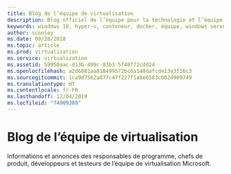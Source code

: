 ```yaml
---
title: Blog de l’équipe de virtualisation
description: Blog officiel de l’équipe pour la technologie et l’équipe de virtualisation Microsoft.
keywords: windows 10, hyper-v, conteneur, docker, équipe, windows server, azure, virtualisation, blog
author: scooley
ms.date: 09/28/2018
ms.topic: article
ms.prod: virtualization
ms.service: virtualization
ms.assetid: 59950aac-d13b-499c-83b3-5f48f72cdd24
ms.openlocfilehash: a2d6081aa818499572bc6a148dafcde13e3f16c3
ms.sourcegitcommit: 1ca9d7562a877c47f227f1a8e6583cb024909749
ms.translationtype: HT
ms.contentlocale: fr-FR
ms.lasthandoff: 12/04/2019
ms.locfileid: "74909389"
---
```

# <a name="virtualization-team-blog"></a>Blog de l’équipe de virtualisation

Informations et annonces des responsables de programme, chefs de produit, développeurs et testeurs de l’équipe de virtualisation Microsoft.
